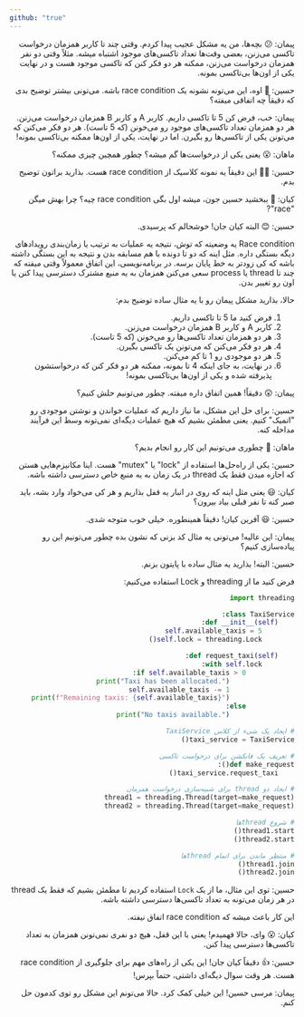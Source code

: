 ```yaml
---
github: "true"
---
```


<div dir="rtl">

پیمان:
😕 بچه‌ها، من یه مشکل عجیب پیدا کردم.
وقتی چند تا کاربر همزمان درخواست تاکسی می‌زنن، بعضی وقت‌ها تعداد تاکسی‌های موجود اشتباه میشه. 
مثلاً وقتی دو نفر همزمان درخواست می‌زنن، ممکنه هر دو فکر کنن که تاکسی موجود هست و در نهایت یکی از اون‌ها بی‌تاکسی بمونه.

حسین:
🤔 اوه، این می‌تونه نشونه یک race condition باشه. 
می‌تونی بیشتر توضیح بدی که دقیقاً چه اتفاقی میفته؟

پیمان:
خب، فرض کن 5 تا تاکسی داریم. 
کاربر A و کاربر B همزمان درخواست می‌زنن. 
هر دو همزمان تعداد تاکسی‌های موجود رو می‌خونن (که 5 تاست). 
هر دو فکر می‌کنن که می‌تونن یکی از تاکسی‌ها رو بگیرن. 
اما در نهایت، یکی از اون‌ها ممکنه بی‌تاکسی بمونه!

ماهان:
😮 یعنی یکی از درخواست‌ها گم میشه؟ 
چطور همچین چیزی ممکنه؟

حسین:
👨‍🏫 این دقیقاً یه نمونه کلاسیک از race condition هست. 
بذارید براتون توضیح بدم.

کیان:
🤔 ببخشید حسین جون، میشه اول بگی race condition چیه؟ 
چرا بهش میگن "race"?

حسین:
😊 البته کیان جان! خوشحالم که پرسیدی. 

Race condition یه وضعیته که توش، نتیجه یه عملیات به ترتیب یا زمان‌بندی رویدادهای دیگه بستگی داره. 
مثل اینه که دو تا دونده با هم مسابقه بدن و نتیجه به این بستگی داشته باشه که کی زودتر به خط پایان برسه.
در برنامه‌نویسی، این اتفاق معمولاً وقتی میفته که چند تا thread یا process سعی می‌کنن همزمان به یه منبع مشترک دسترسی پیدا کنن یا اون رو تغییر بدن.

حالا، بذارید مشکل پیمان رو با یه مثال ساده توضیح بدم:

1. فرض کنید ما 5 تا تاکسی داریم.
2. کاربر A و کاربر B همزمان درخواست می‌زنن.
3. هر دو همزمان تعداد تاکسی‌ها رو می‌خونن (که 5 تاست).
4. هر دو فکر می‌کنن که می‌تونن یک تاکسی بگیرن.
5. هر دو موجودی رو 1 تا کم می‌کنن.
6. در نهایت، به جای اینکه 4 تا بمونه، ممکنه هر دو فکر کنن که درخواستشون پذیرفته شده و یکی از اون‌ها بی‌تاکسی بمونه!

پیمان:
😲 دقیقاً! همین اتفاق داره میفته. 
چطور می‌تونیم حلش کنیم؟

حسین:
برای حل این مشکل، ما نیاز داریم که عملیات خواندن و نوشتن موجودی رو "اتمیک" کنیم. 
یعنی مطمئن بشیم که هیچ عملیات دیگه‌ای نمی‌تونه وسط این فرآیند مداخله کنه.

ماهان:
🤔 چطوری می‌تونیم این کار رو انجام بدیم؟

حسین:
یکی از راه‌حل‌ها استفاده از "lock" یا "mutex" هست. 
اینا مکانیزم‌هایی هستن که اجازه میدن فقط یک thread در یک زمان به یه منبع خاص دسترسی داشته باشه.

کیان:
😃 یعنی مثل اینه که روی در انبار یه قفل بذاریم و هر کی می‌خواد وارد بشه، باید صبر کنه تا نفر قبلی بیاد بیرون؟

حسین:
😃 آفرین کیان! دقیقاً همینطوره. 
خیلی خوب متوجه شدی.

پیمان:
این عالیه! 
می‌تونی یه مثال کد بزنی که نشون بده چطور می‌تونیم این رو پیاده‌سازی کنیم؟

حسین:
البته! بذارید یه مثال ساده با پایتون بزنم. 

فرض کنید ما از threading و Lock استفاده می‌کنیم:

```python
import threading

class TaxiService:
    def __init__(self):
        self.available_taxis = 5
        self.lock = threading.Lock()

    def request_taxi(self):
        with self.lock:
            if self.available_taxis > 0:
                print("Taxi has been allocated.")
                self.available_taxis -= 1
                print(f"Remaining taxis: {self.available_taxis}")
            else:
                print("No taxis available.")

# ایجاد یک شیء از کلاس TaxiService
taxi_service = TaxiService()

# تعریف یک فانکشن برای درخواست تاکسی
def make_request():
    taxi_service.request_taxi()

# ایجاد دو thread برای شبیه‌سازی درخواست همزمان
thread1 = threading.Thread(target=make_request)
thread2 = threading.Thread(target=make_request)

# شروع threadها
thread1.start()
thread2.start()

# منتظر ماندن برای اتمام threadها
thread1.join()
thread2.join()
```

حسین:
توی این مثال، ما از یک `Lock` استفاده کردیم تا مطمئن بشیم که فقط یک thread در هر زمان می‌تونه به تعداد تاکسی‌ها دسترسی داشته باشه. 

این کار باعث میشه که race condition اتفاق نیفته.

کیان:
😮 وای، حالا فهمیدم! 
یعنی با این قفل، هیچ دو نفری نمی‌تونن همزمان به تعداد تاکسی‌ها دسترسی پیدا کنن.

حسین:
👍 دقیقاً کیان جان! 
این یکی از راه‌های مهم برای جلوگیری از race condition هست. 
هر وقت سوال دیگه‌ای داشتی، حتماً بپرس!

پیمان:
مرسی حسین! 
این خیلی کمک کرد. 
حالا می‌تونم این مشکل رو توی کدمون حل کنم.

</div>